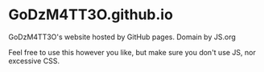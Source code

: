 # GoDzM4TT3O.github.io
GoDzM4TT3O's website hosted by GitHub pages. Domain by JS.org

Feel free to use this however you like, but make sure you don't 
use JS, nor excessive CSS.
